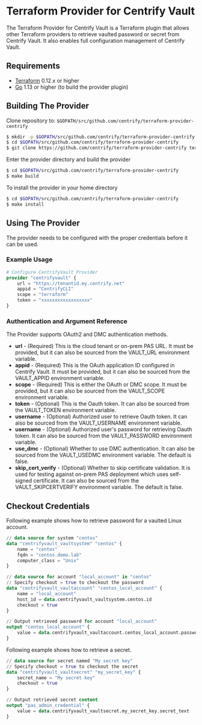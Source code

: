 # Terraform Provider for Centrify Vault

The Terraform Provider for Centrify Vault is a Terraform plugin that allows other Terraform providers to retrieve vaulted password or secret from Centrify Vault. It also enables full configuration management of Centrify Vault.


## Requirements

- [Terraform](https://www.terraform.io/downloads.html) 0.12.x or higher
- [Go](https://golang.org/doc/install) 1.13 or higher (to build the provider plugin)


## Building The Provider

Clone repository to: `$GOPATH/src/github.com/centrify/terraform-provider-centrify`

```sh
$ mkdir -p $GOPATH/src/github.com/centrify/terraform-provider-centrify
$ cd $GOPATH/src/github.com/centrify/terraform-provider-centrify
$ git clone https://github.com/centrify/terraform-provider-centrify terraform-provider-centrify
```

Enter the provider directory and build the provider

```sh
$ cd $GOPATH/src/github.com/centrify/terraform-provider-centrify
$ make build
```

To install the provider in your home directory

```sh
$ cd $GOPATH/src/github.com/centrify/terraform-provider-centrify
$ make install
```

## Using The Provider

The provider needs to be configured with the proper credentials before it can be used.

### Example Usage

```terraform
# Configure CentrifyVault Provider
provider "centrifyvault" {
    url = "https://tenantid.my.centrify.net"
    appid = "CentrifyCLI"
    scope = "terraform"
    token = "xxxxxxxxxxxxxxxxxx"
}
```

### Authentication and Argument Reference

The Provider supports OAuth2 and DMC authentication methods.

* **url** - (Required) This is the cloud tenant or on-prem PAS URL. It must be provided, but it can also be sourced from the VAULT_URL environment variable.
* **appid** - (Required) This is the OAuth application ID configured in Centrify Vault. It must be provided, but it can also be sourced from the VAULT_APPID environment variable.
* **scope** - (Required) This is either the OAuth or DMC scope. It must be provided, but it can also be sourced from the VAULT_SCOPE environment variable.
* **token** - (Optional) This is the Oauth token. It can also be sourced from the VAULT_TOKEN environment variable.
* **username** - (Optional) Authorized user to retrieve Oauth token. It can also be sourced from the VAULT_USERNAME environment variable.
* **username** - (Optional) Authorized user's password for retrieving Oauth token. It can also be sourced from the VAULT_PASSWORD environment variable.
* **use_dmc** - (Optional) Whether to use DMC authentication. It can also be sourced from the VAULT_USEDMC environment variable. The default is false.
* **skip_cert_verify** - (Optional) Whether to skip certificate validation. It is used for testing against on-prem PAS deployment which uses self-signed certificate. It can also be sourced from the VAULT_SKIPCERTVERIFY environment variable. The default is false.

## Checkout Credentials

Following example shows how to retrieve password for a vaulted Linux account.

```terraform
// data source for system "centos"
data "centrifyvault_vaultsystem" "centos" {
    name = "centos"
    fqdn = "centos.demo.lab"
    computer_class = "Unix"
}

// data source for account "local_account" in "centos"
// Specify checkout = true to checkout the password
data "centrifyvault_vaultaccount" "centos_local_account" {
    name = "local_account"
    host_id = data.centrifyvault_vaultsystem.centos.id
    checkout = true
}

// Output retrieved password for account "local_account"
output "centos_local_account" {
    value = data.centrifyvault_vaultaccount.centos_local_account.password
}

```

Following example shows how to retrieve a secret.

```terraform
// data source for secret named "My secret key"
// Specify checkout = true to checkout the secret
data "centrifyvault_vaultsecret" "my_secret_key" {
    secret_name = "My secret key"
    checkout = true
}

// Output retrieved secret content
output "pas_admin_credential" {
    value = data.centrifyvault_vaultsecret.my_secret_key.secret_text
}
```
